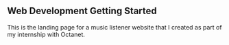 Web Development
Getting Started
----------------
This is the landing page for a music listener website that I created as part of my internship with Octanet.
